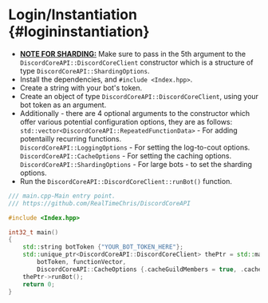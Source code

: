 Login/Instantiation {#logininstantiation}
============
- <U><B>NOTE FOR SHARDING:</B></U> Make sure to pass in the 5th argument to the `DiscordCoreAPI::DiscordCoreClient` constructor which is a structure of type `DiscordCoreAPI::ShardingOptions`.
- Install the dependencies, and `#include <Index.hpp>`.
- Create a string with your bot's token.
- Create an object of type `DiscordCoreAPI::DiscordCoreClient`, using your bot token as an argument.
- Additionally - there are 4 optional arguments to the constructor which offer various potential configuration options, they are as follows:   
`std::vector<DiscordCoreAPI::RepeatedFunctionData>` - For adding potentailly recurring functions.   
`DiscordCoreAPI::LoggingOptions` - For setting the log-to-cout options.   
`DiscordCoreAPI::CacheOptions` - For setting the caching options.   
`DiscordCoreAPI::ShardingOptions` - For large bots - to set the sharding options.   
- Run the `DiscordCoreAPI::DiscordCoreClient::runBot()` function.

```cpp
/// main.cpp-Main entry point.
/// https://github.com/RealTimeChris/DiscordCoreAPI

#include <Index.hpp>

int32_t main()
{
	std::string botToken {"YOUR_BOT_TOKEN_HERE"};
	std::unique_ptr<DiscordCoreAPI::DiscordCoreClient> thePtr = std::make_unique<DiscordCoreAPI::DiscordCoreClient>(
		botToken, functionVector,
		DiscordCoreAPI::CacheOptions {.cacheGuildMembers = true, .cacheChannels = true, .cacheGuilds = true, .cacheRoles = true, .cacheUsers = true});
	thePtr->runBot();
	return 0;
}
```